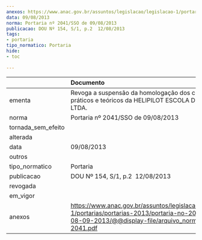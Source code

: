 ```yaml
---
anexos: https://www.anac.gov.br/assuntos/legislacao/legislacao-1/portarias/portarias-2013/portaria-no-2041-sso-de-08-09-2013/@@display-file/arquivo_norma/PA2013-2041.pdf
data: 09/08/2013
norma: Portaria nº 2041/SSO de 09/08/2013
publicacao: DOU Nº 154, S/1, p.2  12/08/2013
tags:
- portaria
tipo_normatico: Portaria
hide: 
- toc 
 
---
```


|                    | Documento                                                                                                                                                         |
|:-------------------|:------------------------------------------------------------------------------------------------------------------------------------------------------------------|
| ementa             | Revoga a suspensão da homologação dos cursos práticos e teóricos da HELIPILOT ESCOLA DE AVIAÇÃO LTDA.                                                             |
| norma              | Portaria nº 2041/SSO de 09/08/2013                                                                                                                                |
| tornada_sem_efeito |                                                                                                                                                                   |
| alterada           |                                                                                                                                                                   |
| data               | 09/08/2013                                                                                                                                                        |
| outros             |                                                                                                                                                                   |
| tipo_normatico     | Portaria                                                                                                                                                          |
| publicacao         | DOU Nº 154, S/1, p.2  12/08/2013                                                                                                                                  |
| revogada           |                                                                                                                                                                   |
| em_vigor           |                                                                                                                                                                   |
| anexos             | https://www.anac.gov.br/assuntos/legislacao/legislacao-1/portarias/portarias-2013/portaria-no-2041-sso-de-08-09-2013/@@display-file/arquivo_norma/PA2013-2041.pdf |